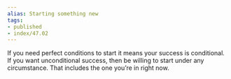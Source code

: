 ```yaml
---
alias: Starting something new
tags:
- published
- index/47.02
---
```


If you need perfect conditions to start it means your success is conditional. If you want unconditional success, then be willing to start under any circumstance. That includes the one you’re in right now.